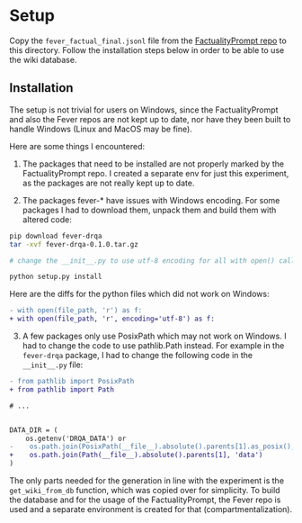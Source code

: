 # Setup

Copy the `fever_factual_final.jsonl` file from the [FactualityPrompt repo](https://github.com/nayeon7lee/FactualityPrompt.git) to this directory.
Follow the installation steps below in order to be able to use the wiki database.

## Installation
The setup is not trivial for users on Windows, since the FactualityPrompt and also the Fever repos are not kept up to date, nor have they been built to handle Windows (Linux and MacOS may be fine).

Here are some things I encountered:
1. The packages that need to be installed are not properly marked by the FactualityPrompt repo. I created a separate env for just this experiment, as the packages are not really kept up to date.

2. The packages fever-* have issues with Windows encoding. For some packages I had to download them, unpack them and build them with altered code:

```bash
pip download fever-drqa
tar -xvf fever-drqa-0.1.0.tar.gz

# change the __init__.py to use utf-8 encoding for all with open() calls

python setup.py install
```
Here are the diffs for the python files which did not work on Windows:
```diff
- with open(file_path, 'r') as f:
+ with open(file_path, 'r', encoding='utf-8') as f:
```

3. A few packages only use PosixPath which may not work on Windows. I had to change the code to use pathlib.Path instead. For example in the `fever-drqa` package, I had to change the following code in the `__init__.py` file:
```diff
- from pathlib import PosixPath
+ from pathlib import Path

# ...


DATA_DIR = (
    os.getenv('DRQA_DATA') or
-    os.path.join(PosixPath(__file__).absolute().parents[1].as_posix(), 'data')
+    os.path.join(Path(__file__).absolute().parents[1], 'data')
)
```

The only parts needed for the generation in line with the experiment is the `get_wiki_from_db` function, which was copied over for simplicity. To build the database and for the usage of the FactualityPrompt, the Fever repo is used and a separate environment is created for that (compartmentalization).